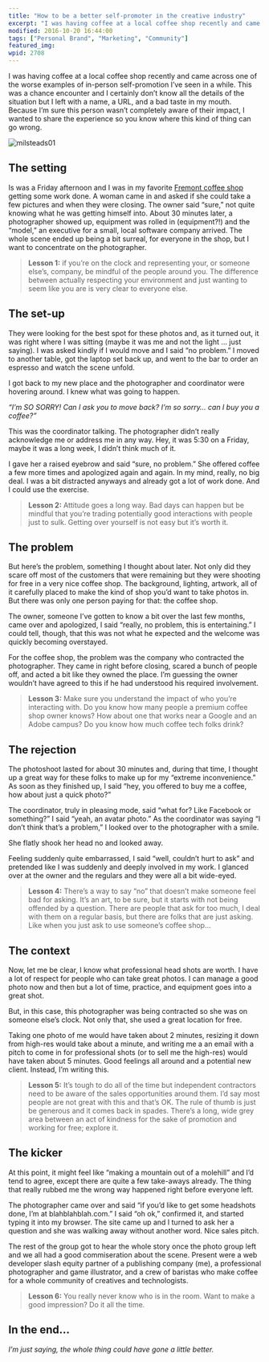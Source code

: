 ```yaml
---
title: "How to be a better self-promoter in the creative industry"
excerpt: "I was having coffee at a local coffee shop recently and came across one of the worse examples of in-person self-promotion I’ve seen in a while. I wanted to share the experience so you know where this kind of thing can go wrong."
modified: 2016-10-20 16:44:00
tags: ["Personal Brand", "Marketing", "Community"]
featured_img:
wpid: 2708
---
```



I was having coffee at a local coffee shop recently and came across one of the worse examples of in-person self-promotion I’ve seen in a while. This was a chance encounter and I certainly don’t know all the details of the situation but I left with a name, a URL, and a bad taste in my mouth. Because I’m sure this person wasn’t completely aware of their impact, I wanted to share the experience so you know where this kind of thing can go wrong.

![](/_images/2012/02/milsteads01.jpg "milsteads01")

The setting
-----------

Is was a Friday afternoon and I was in my favorite [Fremont coffee shop](http://www.milsteadandco.com/) getting some work done. A woman came in and asked if she could take a few pictures and when they were closing. The owner said “sure,” not quite knowing what he was getting himself into. About 30 minutes later, a photographer showed up, equipment was rolled in (equipment?!) and the “model,” an executive for a small, local software company arrived. The whole scene ended up being a bit surreal, for everyone in the shop, but I want to concentrate on the photographer.

> **Lesson 1:** if you’re on the clock and representing your, or someone else’s, company, be mindful of the people around you. The difference between actually respecting your environment and just wanting to seem like you are is very clear to everyone else.

The set-up
----------

They were looking for the best spot for these photos and, as it turned out, it was right where I was sitting (maybe it was me and not the light … just saying). I was asked kindly if I would move and I said “no problem.” I moved to another table, got the laptop set back up, and went to the bar to order an espresso and watch the scene unfold.

I got back to my new place and the photographer and coordinator were hovering around. I knew what was going to happen.

*“I’m SO SORRY! Can I ask you to move back? I’m so sorry… can I buy you a coffee?”*

This was the coordinator talking. The photographer didn’t really acknowledge me or address me in any way. Hey, it was 5:30 on a Friday, maybe it was a long week, I didn’t think much of it.

I gave her a raised eyebrow and said “sure, no problem.” She offered coffee a few more times and apologized again and again. In my mind, really, no big deal. I was a bit distracted anyways and already got a lot of work done. And I could use the exercise.

> **Lesson 2:** Attitude goes a long way. Bad days can happen but be mindful that you’re trading potentially good interactions with people just to sulk. Getting over yourself is not easy but it’s worth it.

The problem
-----------

But here’s the problem, something I thought about later. Not only did they scare off most of the customers that were remaining but they were shooting for free in a very nice coffee shop. The background, lighting, artwork, all of it carefully placed to make the kind of shop you’d want to take photos in. But there was only one person paying for that: the coffee shop.

The owner, someone I’ve gotten to know a bit over the last few months, came over and apologized, I said “really, no problem, this is entertaining.” I could tell, though, that this was not what he expected and the welcome was quickly becoming overstayed.

For the coffee shop, the problem was the company who contracted the photographer. They came in right before closing, scared a bunch of people off, and acted a bit like they owned the place. I’m guessing the owner wouldn’t have agreed to this if he had understood his required involvement.

> **Lesson 3:** Make sure you understand the impact of who you’re interacting with. Do you know how many people a premium coffee shop owner knows? How about one that works near a Google and an Adobe campus? Do you know how much coffee tech folks drink?

The rejection
-------------

The photoshoot lasted for about 30 minutes and, during that time, I thought up a great way for these folks to make up for my “extreme inconvenience.” As soon as they finished up, I said “hey, you offered to buy me a coffee, how about just a quick photo?”

The coordinator, truly in pleasing mode, said “what for? Like Facebook or something?” I said “yeah, an avatar photo.” As the coordinator was saying “I don’t think that’s a problem,” I looked over to the photographer with a smile.

She flatly shook her head no and looked away.

Feeling suddenly quite embarrassed, I said “well, couldn’t hurt to ask” and pretended like I was suddenly and deeply involved in my work. I glanced over at the owner and the regulars and they were all a bit wide-eyed.

> **Lesson 4:** There’s a way to say “no” that doesn’t make someone feel bad for asking. It’s an art, to be sure, but it starts with not being offended by a question. There are people that ask for too much, I deal with them on a regular basis, but there are folks that are just asking. Like when you just ask to use someone’s coffee shop…

The context
-----------

Now, let me be clear, I know what professional head shots are worth. I have a lot of respect for people who can take great photos. I can manage a good photo now and then but a lot of time, practice, and equipment goes into a great shot.

But, in this case, this photographer was being contracted so she was on someone else’s clock. Not only that, she used a great location for free.

Taking one photo of me would have taken about 2 minutes, resizing it down from high-res would take about a minute, and writing me a an email with a pitch to come in for professional shots (or to sell me the high-res) would have taken about 5 minutes. Good feelings all around and a potential new client. Instead, I’m writing this.

> **Lesson 5:** It’s tough to do all of the time but independent contractors need to be aware of the sales opportunities around them. I’d say most people are not great with this and that’s OK. The rule of thumb is just be generous and it comes back in spades. There’s a long, wide grey area between an act of kindness for the sake of promotion and working for free; explore it.

The kicker
----------

At this point, it might feel like “making a mountain out of a molehill” and I’d tend to agree, except there are quite a few take-aways already. The thing that really rubbed me the wrong way happened right before everyone left.

The photographer came over and said “if you’d like to get some headshots done, I’m at blahblahblah.com.” I said “oh ok,” confirmed it, and started typing it into my browser. The site came up and I turned to ask her a question and she was walking away without another word. Nice sales pitch.

The rest of the group got to hear the whole story once the photo group left and we all had a good commiseration about the scene. Present were a web developer slash equity partner of a publishing company (me), a professional photographer and game illustrator, and a crew of baristas who make coffee for a whole community of creatives and technologists.

> **Lesson 6:** You really never know who is in the room. Want to make a good impression? Do it all the time.

In the end…
-----------

*I’m just saying, the whole thing could have gone a little better.*

